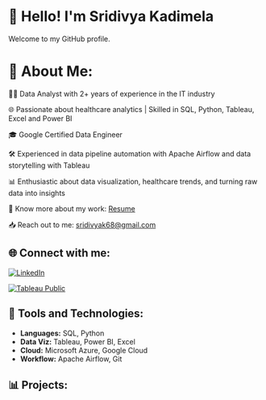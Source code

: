 # 👋 Hello! I'm Sridivya Kadimela
Welcome to my GitHub profile.

# 💫 About Me:

👩‍💻 Data Analyst with 2+ years of experience in the IT industry  

🌐 Passionate about healthcare analytics | Skilled in SQL, Python, Tableau, Excel and Power BI 

🎓 Google Certified Data Engineer  

🛠️ Experienced in data pipeline automation with Apache Airflow and data storytelling with Tableau  

📊 Enthusiastic about data visualization, healthcare trends, and turning raw data into insights  

📄 Know more about my work: [Resume](#)

📥 Reach out to me: sridivyak68@gmail.com 

## 🌐 Connect with me:
[![LinkedIn](https://img.shields.io/badge/LinkedIn-blue?logo=linkedin)](https://www.linkedin.com/in/skadimel/)

[![Tableau Public](https://img.shields.io/badge/Tableau%20Public-blue)](https://public.tableau.com/app/profile/sridivya.kadimela/vizzes)

## 💼 Tools and Technologies:
- **Languages:** SQL, Python  
- **Data Viz:** Tableau, Power BI, Excel 
- **Cloud:** Microsoft Azure, Google Cloud 
- **Workflow:** Apache Airflow, Git  

## 📊 Projects:

